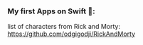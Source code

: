 <!-- ### Hi there 👋  I'm interested in Swift and IOS development -->
<!-- I'm interested in Swift and IOS development -->

### Му first Apps on Swift 📱:

list of characters from Rick and Morty: https://github.com/odgigodji/RickAndMorty

<!-- weekly-finder: https://github.com/odgigodji/WeeklyFinder -->

<!-- ## Last on work(in progress...) --> 

<!-- NewsAPI Application on Swift(UNDER WORK) : https://github.com/odgigodji/NewsApp.git -->

<!-- temp-converter: https://github.com/odgigodji/TConverter -->

<!-- pass data to another view: https://github.com/odgigodji/PassDataProject -->

<!-- # Contacts
Telegram: https://t.me/odgigodji -->
<!-- Instagram: @nikitaevvv -->
